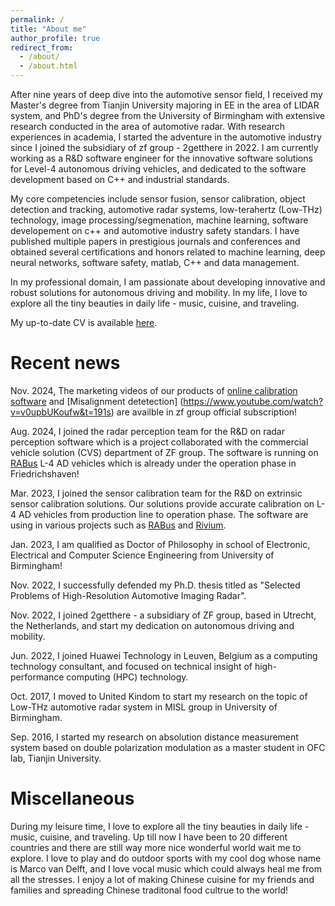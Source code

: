 ```yaml
---
permalink: /
title: "About me"
author_profile: true
redirect_from: 
  - /about/
  - /about.html
---
```


After nine years of deep dive into the automotive sensor field, I received my Master's degree from Tianjin University majoring in EE in the area of LIDAR system, and PhD's degree from the University of Birmingham with extensive research conducted in the area of automotive radar. With research experiences in academia, I started the adventure in the automotive industry since I joined the subsidiary of zf group - 2getthere in 2022. I am currently working as a R&D software engineer for the innovative software solutions for Level-4 autonomous driving vehicles, and dedicated to the software development based on C++ and industrial standards. 

My core competencies include sensor fusion, sensor calibration, object detection and tracking, automotive radar systems, low-terahertz (Low-THz) technology, image processing/segmenation, machine learning, software developement on c++ and automotive industry safety standars. I have published multiple papers in prestigious journals and conferences and obtained several certifications and honors related to machine learning, deep neural networks, software safety, matlab, C++ and data management. 

In my professional domain, I am passionate about developing innovative and robust solutions for autonomous driving and mobility. In my life, I love to explore all the tiny beauties in daily life - music, cuisine, and traveling.

My up-to-date CV is available [here](../files/CV_YX.pdf).

Recent news
=====

Nov. 2024, The marketing videos of our products of [online calibration software](https://www.youtube.com/watch?v=5mTBcsLttQY&t=35s) and [Misalignment detetection] (https://www.youtube.com/watch?v=v0upbUKoufw&t=191s) are availble in zf group official subscription!

Aug. 2024, I joined the radar perception team for the R&D on radar perception software which is a project collaborated with the commercial vehicle solution (CVS) department of ZF group. The software is running on [RABus](https://www.youtube.com/watch?v=isRtxSoPeFc) L-4 AD vehicles which is already under the operation phase in Friedrichshaven! 

Mar. 2023, I joined the sensor calibration team for the R&D on extrinsic sensor calibration solutions. Our solutions provide accurate calibration on L-4 AD vehicles from production line to operation phase. The software are using in various projects such as [RABus](https://www.youtube.com/watch?v=isRtxSoPeFc) and [Rivium](https://www.youtube.com/watch?v=m5-rI5n6qng).

Jan. 2023, I am qualified as Doctor of Philosophy in school of Electronic, Electrical and Computer Science Engineering from University of Birmingham!

Nov. 2022, I successfully defended my Ph.D. thesis titled as "Selected Problems of High-Resolution Automotive Imaging Radar".

Nov. 2022, I joined 2getthere - a subsidiary of ZF group, based in Utrecht, the Netherlands, and start my dedication on autonomous driving and mobility.

Jun. 2022, I joined Huawei Technology in Leuven, Belgium as a computing technology consultant, and focused on technical insight of high-performance computing (HPC) technology.

Oct. 2017, I moved to United Kindom to start my research on the topic of Low-THz automotive radar system in MISL group in University of Birmingham. 

Sep. 2016, I started my research on absolution distance measurement system based on double
polarization modulation as a master student in OFC lab, Tianjin University.


Miscellaneous
======

During my leisure time, I love to explore all the tiny beauties in daily life - music, cuisine, and traveling. Up till now I have been to 20 different countries and there are still way more nice wonderful world wait me to explore. I love to play and do outdoor sports with my cool dog whose name is Marco van Delft, and I love vocal music which could always heal me from all the stresses. I enjoy a lot of making Chinese cuisine for my friends and families and spreading Chinese traditonal food cultrue to the world!

